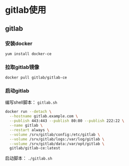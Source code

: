 # gitlab使用

## gitlab

### 安装docker

```console
yum install docker-ce
```

### 拉取gitlab镜像

```console
docker pull gitlab/gitlab-ce
```

### 启动gitlab

编写shell脚本： `gitlab.sh`

```sh
docker run --detach \
  --hostname gitlab.example.com \
  --publish 443:443 --publish 80:80 --publish 222:22 \
  --name gitlab \
  --restart always \
  --volume /srv/gitlab/config:/etc/gitlab \
  --volume /srv/gitlab/logs:/var/log/gitlab \
  --volume /srv/gitlab/data:/var/opt/gitlab \
  gitlab/gitlab-ce:latest
```

启动脚本： `./gitlab.sh`